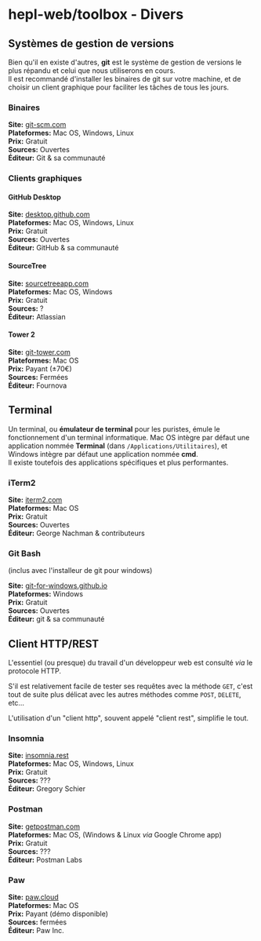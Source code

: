 # hepl-web/toolbox - Divers

## Systèmes de gestion de versions

Bien qu'il en existe d'autres, **git** est le système de gestion de versions le plus répandu et celui que nous utiliserons en cours.  
Il est recommandé d'installer les binaires de git sur votre machine, et de choisir un client graphique pour faciliter les tâches de tous les jours.

### Binaires

**Site:** [git-scm.com](https://git-scm.com/)  
**Plateformes:** Mac OS, Windows, Linux  
**Prix:** Gratuit  
**Sources:** Ouvertes  
**Éditeur:** Git & sa communauté

### Clients graphiques

#### GitHub Desktop

**Site:** [desktop.github.com](https://desktop.github.com)  
**Plateformes:** Mac OS, Windows, Linux  
**Prix:** Gratuit  
**Sources:** Ouvertes  
**Éditeur:** GitHub & sa communauté

#### SourceTree

**Site:** [sourcetreeapp.com](https://www.sourcetreeapp.com)  
**Plateformes:** Mac OS, Windows  
**Prix:** Gratuit  
**Sources:** ?  
**Éditeur:** Atlassian

#### Tower 2

**Site:** [git-tower.com](https://www.git-tower.com)  
**Plateformes:** Mac OS  
**Prix:** Payant (±70€)  
**Sources:** Fermées  
**Éditeur:** Fournova

## Terminal

Un terminal, ou **émulateur de terminal** pour les puristes, émule le fonctionnement d'un terminal informatique. Mac OS intègre par défaut une application nommée **Terminal** (dans `/Applications/Utilitaires`), et Windows intègre par défaut une application nommée **cmd**.  
Il existe toutefois des applications spécifiques et plus performantes.

### iTerm2

**Site:** [iterm2.com](https://www.iterm2.com)  
**Plateformes:** Mac OS  
**Prix:** Gratuit  
**Sources:** Ouvertes  
**Éditeur:** George Nachman & contributeurs

### Git Bash

(inclus avec l'installeur de git pour windows)

**Site:** [git-for-windows.github.io](https://git-for-windows.github.io)  
**Plateformes:** Windows  
**Prix:** Gratuit  
**Sources:** Ouvertes  
**Éditeur:** git & sa communauté

## Client HTTP/REST

L'essentiel (ou presque) du travail d'un développeur web est consulté *via* le protocole HTTP.

S'il est relativement facile de tester ses requêtes avec la méthode `GET`, c'est tout de suite plus délicat avec les autres méthodes comme `POST`, `DELETE`, etc…

L'utilisation d'un "client http", souvent appelé "client rest", simplifie le tout.

### Insomnia

**Site:** [insomnia.rest](https://insomnia.rest)  
**Plateformes:** Mac OS, Windows, Linux  
**Prix:** Gratuit  
**Sources:** ???  
**Éditeur:** Gregory Schier

### Postman

**Site:** [getpostman.com](https://www.getpostman.com)  
**Plateformes:** Mac OS, (Windows & Linux *via* Google Chrome app)  
**Prix:** Gratuit  
**Sources:** ???  
**Éditeur:** Postman Labs

### Paw

**Site:** [paw.cloud](https://paw.cloud)  
**Plateformes:** Mac OS  
**Prix:** Payant (démo disponible)  
**Sources:** fermées  
**Éditeur:** Paw Inc.
